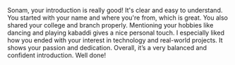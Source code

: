 Sonam, your introduction is really good! 
It's clear and easy to understand. You started with your name and where you're from, which is great. You also shared your college and branch properly. Mentioning your hobbies like dancing and playing kabaddi gives a nice personal touch.
I especially liked how you ended with your interest in technology and real-world projects. It shows your passion and dedication. Overall, it’s a very balanced and confident introduction. Well done! 
